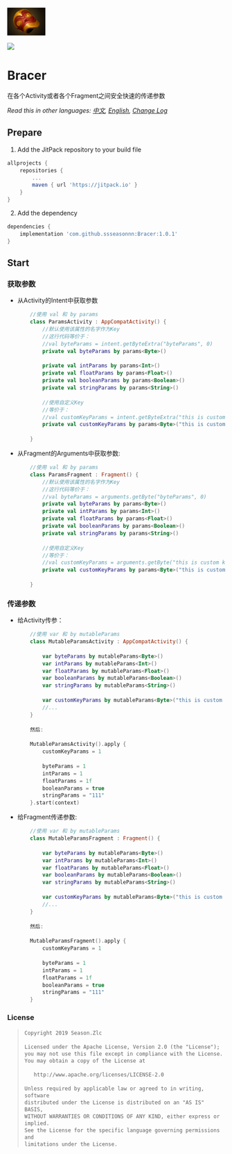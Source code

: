 ![](bracer.png)

[![](https://jitpack.io/v/ssseasonnn/Bracer.svg)](https://jitpack.io/#ssseasonnn/Bracer)

# Bracer

在各个Activity或者各个Fragment之间安全快速的传递参数

*Read this in other languages: [中文](README.zh.md), [English](README.md), [Change Log](CHANGELOG.md)*

## Prepare

1. Add the JitPack repository to your build file
```gradle
allprojects {
    repositories {
        ...
        maven { url 'https://jitpack.io' }
    }
}
```

2. Add the dependency

```gradle
dependencies {
	implementation 'com.github.ssseasonnn:Bracer:1.0.1'
}
```

## Start

### 获取参数

- 从Activity的Intent中获取参数
  
    ```kotlin
        //使用 val 和 by params
        class ParamsActivity : AppCompatActivity() {
            //默认使用该属性的名字作为Key
            //这行代码等价于：
            //val byteParams = intent.getByteExtra("byteParams", 0)
            private val byteParams by params<Byte>()

            private val intParams by params<Int>()
            private val floatParams by params<Float>()
            private val booleanParams by params<Boolean>()
            private val stringParams by params<String>()

            //使用自定义Key
            //等价于：
            //val customKeyParams = intent.getByteExtra("this is custom key", 0)
            private val customKeyParams by params<Byte>("this is custom key")
            
        }
    ```

- 从Fragment的Arguments中获取参数:
  
    ```kotlin
        //使用 val 和 by params
        class ParamsFragment : Fragment() {
            //默认使用该属性的名字作为Key
            //这行代码等价于：
            //val byteParams = arguments.getByte("byteParams", 0)
            private val byteParams by params<Byte>()
            private val intParams by params<Int>()
            private val floatParams by params<Float>()
            private val booleanParams by params<Boolean>()
            private val stringParams by params<String>()

            //使用自定义Key
            //等价于：
            //val customKeyParams = arguments.getByte("this is custom key", 0)
            private val customKeyParams by params<Byte>("this is custom key")
            
        }
    ```

### 传递参数

- 给Activity传参：

    ```kotlin
        //使用 var 和 by mutableParams
        class MutableParamsActivity : AppCompatActivity() {
            
            var byteParams by mutableParams<Byte>()
            var intParams by mutableParams<Int>()
            var floatParams by mutableParams<Float>()
            var booleanParams by mutableParams<Boolean>()
            var stringParams by mutableParams<String>()

            var customKeyParams by mutableParams<Byte>("this is custom key")
            //...
        }

        然后:

        MutableParamsActivity().apply {
            customKeyParams = 1

            byteParams = 1
            intParams = 1
            floatParams = 1f
            booleanParams = true
            stringParams = "111"
        }.start(context)
    ```

- 给Fragment传递参数:

    ```kotlin
        //使用 var 和 by mutableParams
        class MutableParamsFragment : Fragment() {
            
            var byteParams by mutableParams<Byte>()
            var intParams by mutableParams<Int>()
            var floatParams by mutableParams<Float>()
            var booleanParams by mutableParams<Boolean>()
            var stringParams by mutableParams<String>()

            var customKeyParams by mutableParams<Byte>("this is custom key")
            //...
        }

        然后:

        MutableParamsFragment().apply {
            customKeyParams = 1

            byteParams = 1
            intParams = 1
            floatParams = 1f
            booleanParams = true
            stringParams = "111"
        }
    ```

### License

> ```
> Copyright 2019 Season.Zlc
>
> Licensed under the Apache License, Version 2.0 (the "License");
> you may not use this file except in compliance with the License.
> You may obtain a copy of the License at
>
>    http://www.apache.org/licenses/LICENSE-2.0
>
> Unless required by applicable law or agreed to in writing, software
> distributed under the License is distributed on an "AS IS" BASIS,
> WITHOUT WARRANTIES OR CONDITIONS OF ANY KIND, either express or implied.
> See the License for the specific language governing permissions and
> limitations under the License.
> ```
